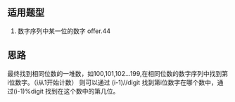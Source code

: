## 适用题型
1. 数字序列中某一位的数字 offer.44

## 思路
最终找到相同位数的一堆数，如100,101,102...199,在相同位数的数字序列中找到第i位数字。（i从1开始计数）
则可以通过 (i-1)//digit 找到第i位数字在哪个数中，通过(i-1)%digit 找到在这个数中的第几位。